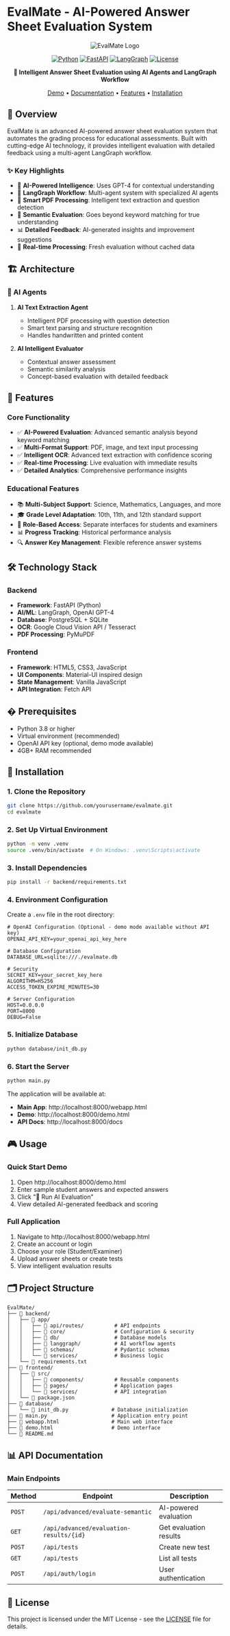# EvalMate - AI-Powered Answer Sheet Evaluation System

<div align="center">

![EvalMate Logo](https://img.shields.io/badge/EvalMate-AI%20Powered-blue?style=for-the-badge&logo=artificial-intelligence)

[![Python](https://img.shields.io/badge/Python-3.8+-blue?style=flat-square&logo=python)](https://python.org)
[![FastAPI](https://img.shields.io/badge/FastAPI-0.104+-green?style=flat-square&logo=fastapi)](https://fastapi.tiangolo.com)
[![LangGraph](https://img.shields.io/badge/LangGraph-AI%20Workflow-purple?style=flat-square)](https://github.com/langchain-ai/langgraph)
[![License](https://img.shields.io/badge/License-MIT-yellow?style=flat-square)](LICENSE)

**🤖 Intelligent Answer Sheet Evaluation using AI Agents and LangGraph Workflow**

[Demo](http://localhost:8000/demo.html) • [Documentation](http://localhost:8000/docs) • [Features](#features) • [Installation](#installation)

</div>

## 🎯 Overview

EvalMate is an advanced AI-powered answer sheet evaluation system that automates the grading process for educational assessments. Built with cutting-edge AI technology, it provides intelligent evaluation with detailed feedback using a multi-agent LangGraph workflow.

### ✨ Key Highlights

- 🧠 **AI-Powered Intelligence**: Uses GPT-4 for contextual understanding
- 🔄 **LangGraph Workflow**: Multi-agent system with specialized AI agents
- 📄 **Smart PDF Processing**: Intelligent text extraction and question detection
- 🎯 **Semantic Evaluation**: Goes beyond keyword matching for true understanding
- 📊 **Detailed Feedback**: AI-generated insights and improvement suggestions
- 🚀 **Real-time Processing**: Fresh evaluation without cached data

## 🏗️ Architecture

### 🤖 AI Agents

1. **AI Text Extraction Agent**
   - Intelligent PDF processing with question detection
   - Smart text parsing and structure recognition
   - Handles handwritten and printed content

2. **AI Intelligent Evaluator** 
   - Contextual answer assessment
   - Semantic similarity analysis
   - Concept-based evaluation with detailed feedback

## 🚀 Features

### Core Functionality
- ✅ **AI-Powered Evaluation**: Advanced semantic analysis beyond keyword matching
- ✅ **Multi-Format Support**: PDF, image, and text input processing
- ✅ **Intelligent OCR**: Advanced text extraction with confidence scoring
- ✅ **Real-time Processing**: Live evaluation with immediate results
- ✅ **Detailed Analytics**: Comprehensive performance insights

### Educational Features
- 📚 **Multi-Subject Support**: Science, Mathematics, Languages, and more
- 🎓 **Grade Level Adaptation**: 10th, 11th, and 12th standard support
- 👥 **Role-Based Access**: Separate interfaces for students and examiners
- 📊 **Progress Tracking**: Historical performance analysis
- 🔍 **Answer Key Management**: Flexible reference answer systems

## 🛠️ Technology Stack

### Backend
- **Framework**: FastAPI (Python)
- **AI/ML**: LangGraph, OpenAI GPT-4
- **Database**: PostgreSQL + SQLite
- **OCR**: Google Cloud Vision API / Tesseract
- **PDF Processing**: PyMuPDF

### Frontend
- **Framework**: HTML5, CSS3, JavaScript
- **UI Components**: Material-UI inspired design
- **State Management**: Vanilla JavaScript
- **API Integration**: Fetch API

## � Prerequisites

- Python 3.8 or higher
- Virtual environment (recommended)
- OpenAI API key (optional, demo mode available)
- 4GB+ RAM recommended

## 🚀 Installation

### 1. Clone the Repository

```bash
git clone https://github.com/yourusername/evalmate.git
cd evalmate
```

### 2. Set Up Virtual Environment

```bash
python -m venv .venv
source .venv/bin/activate  # On Windows: .venv\Scripts\activate
```

### 3. Install Dependencies

```bash
pip install -r backend/requirements.txt
```

### 4. Environment Configuration

Create a `.env` file in the root directory:

```env
# OpenAI Configuration (Optional - demo mode available without API key)
OPENAI_API_KEY=your_openai_api_key_here

# Database Configuration
DATABASE_URL=sqlite:///./evalmate.db

# Security
SECRET_KEY=your_secret_key_here
ALGORITHM=HS256
ACCESS_TOKEN_EXPIRE_MINUTES=30

# Server Configuration
HOST=0.0.0.0
PORT=8000
DEBUG=False
```

### 5. Initialize Database

```bash
python database/init_db.py
```

### 6. Start the Server

```bash
python main.py
```

The application will be available at:
- **Main App**: http://localhost:8000/webapp.html
- **Demo**: http://localhost:8000/demo.html
- **API Docs**: http://localhost:8000/docs

## 🎮 Usage

### Quick Start Demo

1. Open http://localhost:8000/demo.html
2. Enter sample student answers and expected answers
3. Click "🤖 Run AI Evaluation"
4. View detailed AI-generated feedback and scoring

### Full Application

1. Navigate to http://localhost:8000/webapp.html
2. Create an account or login
3. Choose your role (Student/Examiner)
4. Upload answer sheets or create tests
5. View intelligent evaluation results

## 🗂️ Project Structure

```
EvalMate/
├── 📁 backend/
│   ├── 📁 app/
│   │   ├── 📁 api/routes/          # API endpoints
│   │   ├── 📁 core/                # Configuration & security
│   │   ├── 📁 db/                  # Database models
│   │   ├── 📁 langgraph/           # AI workflow agents
│   │   ├── 📁 schemas/             # Pydantic schemas
│   │   └── 📁 services/            # Business logic
│   └── 📄 requirements.txt
├── 📁 frontend/
│   ├── 📁 src/
│   │   ├── 📁 components/          # Reusable components
│   │   ├── 📁 pages/               # Application pages
│   │   └── 📁 services/            # API integration
│   └── 📄 package.json
├── 📁 database/
│   └── 📄 init_db.py              # Database initialization
├── 📄 main.py                     # Application entry point
├── 📄 webapp.html                 # Main web interface
├── 📄 demo.html                   # Demo interface
└── 📄 README.md
```

## 📊 API Documentation

### Main Endpoints

| Method | Endpoint | Description |
|--------|----------|-------------|
| `POST` | `/api/advanced/evaluate-semantic` | AI-powered evaluation |
| `GET` | `/api/advanced/evaluation-results/{id}` | Get evaluation results |
| `POST` | `/api/tests` | Create new test |
| `GET` | `/api/tests` | List all tests |
| `POST` | `/api/auth/login` | User authentication |

## 📄 License

This project is licensed under the MIT License - see the [LICENSE](LICENSE) file for details.